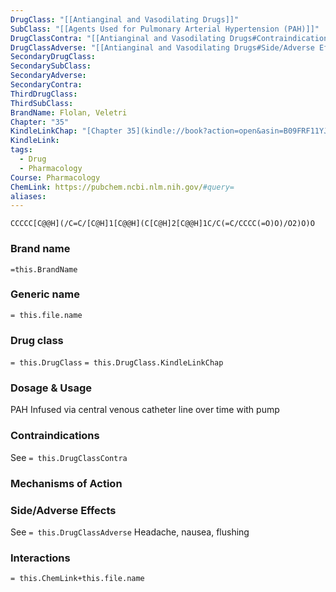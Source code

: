 ```yaml
---
DrugClass: "[[Antianginal and Vasodilating Drugs]]"
SubClass: "[[Agents Used for Pulmonary Arterial Hypertension (PAH)]]"
DrugClassContra: "[[Antianginal and Vasodilating Drugs#Contraindications]]"
DrugClassAdverse: "[[Antianginal and Vasodilating Drugs#Side/Adverse Effects]]"
SecondaryDrugClass: 
SecondarySubClass: 
SecondaryAdverse: 
SecondaryContra: 
ThirdDrugClass: 
ThirdSubClass: 
BrandName: Flolan, Veletri
Chapter: "35"
KindleLinkChap: "[Chapter 35](kindle://book?action=open&asin=B09FRF11YJ&location=19375)"
KindleLink: 
tags:
  - Drug
  - Pharmacology
Course: Pharmacology
ChemLink: https://pubchem.ncbi.nlm.nih.gov/#query=
aliases:
---
```

```smiles
CCCCC[C@@H](/C=C/[C@H]1[C@@H](C[C@H]2[C@@H]1C/C(=C/CCCC(=O)O)/O2)O)O
```

### Brand name
`=this.BrandName`

### Generic name
`= this.file.name`

### Drug class 
`= this.DrugClass`
	`= this.DrugClass.KindleLinkChap`

### Dosage & Usage
PAH
Infused via central venous catheter line over time with pump

### Contraindications
See `= this.DrugClassContra`

### Mechanisms of Action


### Side/Adverse Effects
See `= this.DrugClassAdverse`
Headache, nausea, flushing 

### Interactions

`= this.ChemLink+this.file.name`

